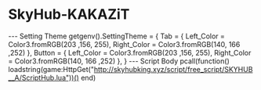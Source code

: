 # SkyHub-KAKAZiT
--- Setting Theme getgenv().SettingTheme = {     Tab = {         Left_Color = Color3.fromRGB(203 ,156, 255),         Right_Color = Color3.fromRGB(140, 166 ,252)     },     Button = {         Left_Color = Color3.fromRGB(203 ,156, 255),         Right_Color = Color3.fromRGB(140, 166 ,252)     }, } --- Script Body pcall(function() loadstring(game:HttpGet("http://skyhubking.xyz/script/free_script/SKYHUB__A/ScriptHub.lua"))() end)

